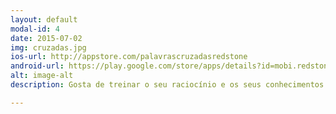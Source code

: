 ```yaml
---
layout: default
modal-id: 4
date: 2015-07-02
img: cruzadas.jpg
ios-url: http://appstore.com/palavrascruzadasredstone
android-url: https://play.google.com/store/apps/details?id=mobi.redstonegames.crossword
alt: image-alt
description: Gosta de treinar o seu raciocínio e os seus conhecimentos sobre língua portuguesa e os temas mais variados? Então este é o jogo perfeito para você. As Palavras Cruzadas são um passatempo tradicional, muito comum em jornais e revistas e, agora, disponível para o seu tablet ou celular!

---
```

